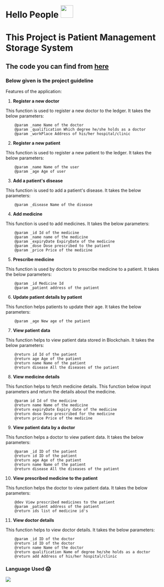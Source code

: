 # Hello People <a> <img width= "40px " src = "https://camo.githubusercontent.com/e8e7b06ecf583bc040eb60e44eb5b8e0ecc5421320a92929ce21522dbc34c891/68747470733a2f2f6d656469612e67697068792e636f6d2f6d656469612f6876524a434c467a6361737252346961377a2f67697068792e676966"> </a>

<h1> This Project is Patient Management Storage System</h1>

## The code you can find from <a href="https://github.com/sanketsaagar/Patient-Record-system/blob/main/Patient.sol"> here </a>

### Below given is the project guideline
<p>
Features of the application:

1.	<b>Register a new doctor</b>

This function is used to register a new doctor to the ledger. It takes the below parameters:
    
      
        @param _name Name of the doctor
        @param _qualification Which degree he/she holds as a doctor
        @param _workPlace Address of his/her hospital/clinic 
    
    
    
2.	<b>Register a new patient</b>

This function is used to register a new patient to the ledger. It takes the below parameters:

    
        @param _name Name of the user
        @param _age Age of user
    

3.	<b>Add a patient's disease</b>

This function is used to add a patient's disease. It takes the below parameters:

    
        @param _disease Name of the disease
    

4.	<b>Add medicine</b>

This function is used to add medicines. It takes the below parameters:

      
        @param _id Id of the medicine
        @param _name name of the medicine
        @param _expiryDate ExpiryDate of the medicine
        @param _dose Dose prescribed to the patient
        @param _price Price of the medicine 
    

5.	<b>Prescribe medicine</b>

This function is used by doctors to prescribe medicine to a patient. It takes the below parameters:

    
        @param _id Medicine Id
        @param _patient address of the patient
    

6.	<b>Update patient details by patient</b>

This function helps patients to update their age. It takes the below parameters:

    
        @param _age New age of the patient
    

7.	<b>View patient data</b>
   
This function helps to view patient data stored in Blockchain. It takes the below parameters:

    
        @return id Id of the patient
        @return age Age of the patient
        @return name Name of the patient
        @return disease All the diseases of the patient
    

8.	<b>View medicine details</b>
    
This function helps to fetch medicine details. This function below input parameters and return the details about the medicine.

    
        @param id Id of the medicine
        @return name Name of the medicine
        @return expiryDate Expiry date of the medicine
        @return dose Dose prescribed for the medicine
        @return price Price of the medicine
    

9.	<b>View patient data by a doctor</b>

This function helps a doctor to view patient data. It takes the below parameters:


    
        @param _id ID of the patient
        @return id ID of the patient
        @return age Age of the patient
        @return name Name of the patient
        @return disease All the diseases of the patient
     

10.	<b>View prescribed medicine to the patient</b>

This function helps the doctor to view patient data. It takes the below parameters:


    
        @dev View prescribed medicines to the patient 
        @param _patient address of the patient
        @return ids list of medicine id's
    

11.	<b>View doctor details</b>

This function helps to view doctor details. It takes the below parameters:
  
    
        @param _id ID of the doctor
        @return id ID of the doctor
        @return name Name of the doctor
        @return qualification Name of degree he/she holds as a doctor
        @return add Address of his/her hospital/clinic
    
</p>

### Language Used :scream:
<p align="left">
  <a href="https://skillicons.dev">
    <img src="https://skillicons.dev/icons?i=solidity" />
  </a>
</p>
